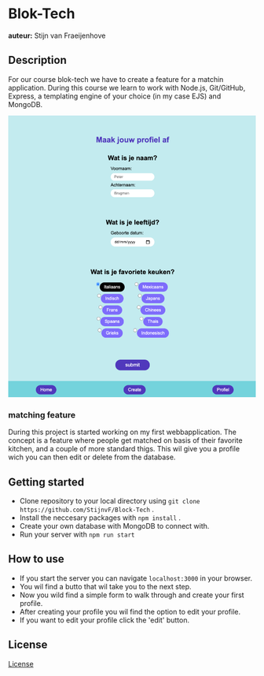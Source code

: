 # Blok-Tech
**auteur:** Stijn van Fraeijenhove

## Description
For our course blok-tech we have to create a feature for a matchin application. During this course we learn to work with Node.js, Git/GitHub, Express, a templating engine of your choice (in my case EJS) and MongoDB.

<img src="Wiki_img/Screen Shot Readme.png" alt="">

### matching feature
During this project is started working on my first webbapplication. The concept is a feature where people get matched on basis of their favorite kitchen, and a couple of more standard thigs. This wil give you a profile wich you can then edit or delete from the database.


## Getting started
* Clone repository to your local directory using `git clone https://github.com/StijnvF/Block-Tech` .
* Install the neccesary packages with `npm install` .
* Create your own database with MongoDB to connect with.
* Run your server with `npm run start`
## How to use
* If you start the server you can navigate `localhost:3000` in your browser.
* You wil find a butto that wil take you to the next step.
* Now you wild find a simple form to walk through and create your first profile.
* After creating your profile you wil find the option to edit your profile.
* If you want to edit your profile click the 'edit' button.
## License
[License](https://github.com/StijnvF/Block-Tech/blob/main/LICENSE)
